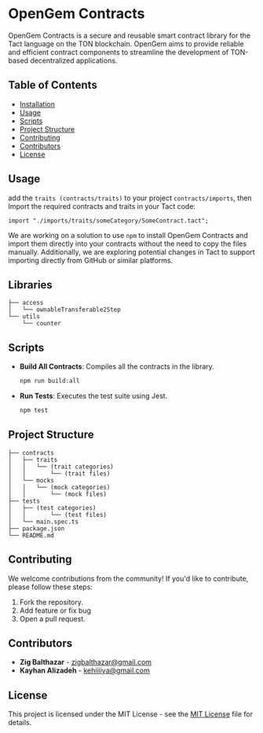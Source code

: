 # OpenGem Contracts

OpenGem Contracts is a secure and reusable smart contract library for the Tact language on the TON blockchain. OpenGem aims to provide reliable and efficient contract components to streamline the development of TON-based decentralized applications.

## Table of Contents

- [Installation](#installation)
- [Usage](#usage)
- [Scripts](#scripts)
- [Project Structure](#project-structure)
- [Contributing](#contributing)
- [Contributors](#contributors)
- [License](#license)

## Usage

add the `traits (contracts/traits)` to your project `contracts/imports`, then
Import the required contracts and traits in your Tact code:

```tact
import "./imports/traits/someCategory/SomeContract.tact";
```
We are working on a solution to use `npm` to install OpenGem Contracts and import them directly into your contracts without the need to copy the files manually. Additionally, we are exploring potential changes in Tact to support importing directly from GitHub or similar platforms.

## Libraries

```plaintext
├── access
│   └── ownableTransferable2Step
└── utils
    └── counter
```


## Scripts

- **Build All Contracts**: Compiles all the contracts in the library.
  ```sh
  npm run build:all
  ```

- **Run Tests**: Executes the test suite using Jest.
  ```sh
  npm test
  ```

## Project Structure

```plaintext
├── contracts
│   ├── traits
│   │   └── (trait categories)
│   │       └── (trait files)
│   └── mocks
│   │   └── (mock categories)
│   │       └── (mock files)
├── tests
│   ├── (test categories)
│   │       └── (test files)
│   └── main.spec.ts 
├── package.json
└── README.md
```


## Contributing

We welcome contributions from the community! If you'd like to contribute, please follow these steps:

1. Fork the repository.
2. Add feature or fix bug
3. Open a pull request.

## Contributors

- **Zig Balthazar** - [zigbalthazar@gmail.com](mailto:zigbalthazar@gmail.com)
- **Kayhan Alizadeh** - [kehiiiiya@gmail.com](mailto:kehiiiiya@gmail.com)

## License

This project is licensed under the MIT License - see the [MIT License](LICENSE) file for details.
